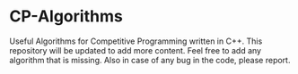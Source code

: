 # CP-Algorithms
Useful Algorithms for Competitive Programming written in C++. This repository will be updated to add more content.
Feel free to add any algorithm that is missing.
Also in case of any bug in the code, please report.
